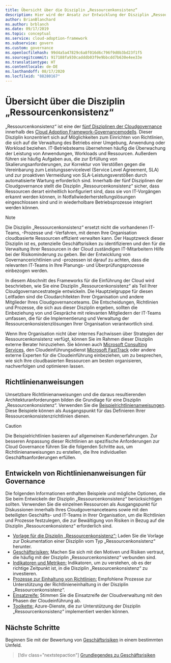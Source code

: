 ```yaml
---
title: Übersicht über die Disziplin „Ressourcenkonsistenz“
description: Hier wird der Ansatz zur Entwicklung der Disziplin „Ressourcenkonsistenz“ als Teil einer Cloudgovernancestrategie beschrieben.
author: BrianBlanchard
ms.author: brblanch
ms.date: 09/17/2019
ms.topic: conceptual
ms.service: cloud-adoption-framework
ms.subservice: govern
ms.custom: governance
ms.openlocfilehash: 99d4a5a47829c6a8f016d6c796f9d0b3bd23f1f5
ms.sourcegitcommit: 917188fa930cadddb03f9e9bbcdd7b630e4ee33e
ms.translationtype: HT
ms.contentlocale: de-DE
ms.lasthandoff: 08/17/2020
ms.locfileid: "88280167"
---
```

# <a name="resource-consistency-discipline-overview"></a>Übersicht über die Disziplin „Ressourcenkonsistenz“

„Ressourcenkonsistenz“ ist eine der [fünf Disziplinen der Cloudgovernance](../governance-disciplines.md) innerhalb des [Cloud Adoption Framework-Governancemodells](../index.md). Dieser Disziplin konzentriert sich auf Möglichkeiten zum Einrichten von Richtlinien, die sich auf die Verwaltung des Betriebs einer Umgebung, Anwendung oder Workload beziehen. IT-Betriebsteams übernehmen häufig die Überwachung der Leistung von Anwendungen, Workloads und Ressourcen. Außerdem führen sie häufig Aufgaben aus, die zur Erfüllung von Skalierungsanforderungen, zur Korrektur von Verstößen gegen die Vereinbarung zum Leistungsservicelevel (Service Level Agreement, SLA) und zur proaktiven Vermeidung von SLA-Leistungsverstößen durch automatisierte Wartung erforderlich sind. Innerhalb der fünf Disziplinen der Cloudgovernance stellt die Disziplin „Ressourcenkonsistenz“ sicher, dass Ressourcen derart einheitlich konfiguriert sind, dass sie von IT-Vorgängen erkannt werden können, in Notfallwiederherstellungslösungen eingeschlossen sind und in wiederholbare Betriebsprozesse integriert werden können.

> [!NOTE]
> Die Disziplin „Ressourcenkonsistenz“ ersetzt nicht die vorhandenen IT-Teams, -Prozesse und -Verfahren, mit denen Ihre Organisation cloudbasierte Ressourcen effizient verwalten kann. Der Hauptzweck dieser Disziplin ist es, potenzielle Geschäftsrisiken zu identifizieren und den für die Verwaltung Ihrer Ressourcen in der Cloud zuständigen IT-Mitarbeitern Hilfe bei der Risikominderung zu geben. Bei der Entwicklung von Governancerichtlinien und -prozessen ist darauf zu achten, dass die relevanten IT-Teams in Ihre Planungs- und Überprüfungsprozesse einbezogen werden.

In diesem Abschnitt des Frameworks für die Einführung der Cloud wird beschrieben, wie Sie eine Disziplin „Ressourcenkonsistenz“ als Teil Ihrer Cloudgovernancestrategie entwickeln. Die Hauptzielgruppe für diesen Leitfaden sind die Cloudarchitekten Ihrer Organisation und andere Mitglieder Ihres Cloudgovernanceteams. Die Entscheidungen, Richtlinien und Prozesse, die sich aus dieser Disziplin ergeben, sollten die Einbeziehung von und Gespräche mit relevanten Mitgliedern der IT-Teams umfassen, die für die Implementierung und Verwaltung der Ressourcenkonsistenzlösungen Ihrer Organisation verantwortlich sind.

Wenn Ihre Organisation nicht über internes Fachwissen über Strategien der Ressourcenkonsistenz verfügt, können Sie im Rahmen dieser Disziplin externe Berater hinzuziehen. Sie können auch [Microsoft Consulting Services](https://www.microsoft.com/industry/services/consulting), den Cloudeinführungsdienst [Microsoft FastTrack](https://azure.microsoft.com/programs/azure-fasttrack) oder andere externe Experten für die Cloudeinführung einbeziehen, um zu besprechen, wie sich Ihre cloudbasierten Ressourcen am besten organisieren, nachverfolgen und optimieren lassen.

## <a name="policy-statements"></a>Richtlinienanweisungen

Umsetzbare Richtlinienanweisungen und die daraus resultierenden Architekturanforderungen bilden die Grundlage für eine Disziplin „Ressourcenkonsistenz“. Verwenden Sie die [Beispielrichtlinienanweisungen](./policy-statements.md). Diese Beispiele können als Ausgangspunkt für das Definieren Ihrer Ressourcenkonsistenzrichtlinien dienen.

> [!CAUTION]
> Die Beispielrichtlinien basieren auf allgemeinen Kundenerfahrungen. Zur besseren Anpassung dieser Richtlinien an spezifische Anforderungen zur Cloud Governance führen Sie die folgenden Schritte aus, um Richtlinienanweisungen zu erstellen, die Ihre individuellen Geschäftsanforderungen erfüllen.

## <a name="develop-governance-policy-statements"></a>Entwickeln von Richtlinienanweisungen für Governance

Die folgenden Informationen enthalten Beispiele und mögliche Optionen, die Sie beim Entwickeln der Disziplin „Ressourcenkonsistenz“ berücksichtigen sollten. Verwenden Sie die einzelnen Ressourcen als Ausgangspunkt für Diskussionen innerhalb Ihres Cloudgovernanceteams sowie mit den beteiligten Geschäfts- und IT-Teams in Ihrer Organisation, um die Richtlinien und Prozesse festzulegen, die zur Bewältigung von Risiken in Bezug auf die Disziplin „Ressourcenkonsistenz“ erforderlich sind.

<!-- markdownlint-disable MD033 -->

- [Vorlage für die Disziplin „Ressourcenkonsistenz“:](./template.md) Laden Sie die Vorlage zur Dokumentation einer Disziplin vom Typ „Ressourcenkonsistenz“ herunter.
- [Geschäftsrisiken:](./business-risks.md) Machen Sie sich mit den Motiven und Risiken vertraut, die häufig mit der Disziplin „Ressourcenkonsistenz“ verbunden sind.
- [Indikatoren und Metriken:](./metrics-tolerance.md) Indikatoren, um zu verstehen, ob es der richtige Zeitpunkt ist, in die Disziplin „Ressourcenkonsistenz“ zu investieren.
- [Prozesse zur Einhaltung von Richtlinien:](./compliance-processes.md) Empfohlene Prozesse zur Unterstützung der Richtlinieneinhaltung in der Disziplin „Ressourcenkonsistenz“.
- [Einsatzreife:](./discipline-improvement.md) Stimmen Sie die Einsatzreife der Cloudverwaltung mit den Phasen der Cloudeinführung ab.
- [Toolkette:](./toolchain.md) Azure-Dienste, die zur Unterstützung der Disziplin „Ressourcenkonsistenz“ implementiert werden können.

## <a name="next-steps"></a>Nächste Schritte

Beginnen Sie mit der Bewertung von [Geschäftsrisiken](./business-risks.md) in einem bestimmten Umfeld.

> [!div class="nextstepaction"]
> [Grundlegendes zu Geschäftsrisiken](./business-risks.md)
